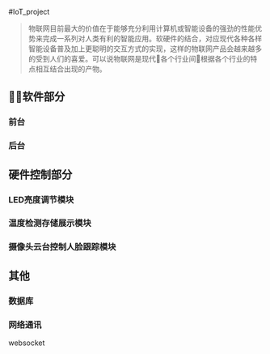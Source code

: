 #IoT_project

> 物联网目前最大的价值在于能够充分利用计算机或智能设备的强劲的性能优势来完成一系列对人类有利的智能应用。软硬件的结合，对应现代各种各样智能设备普及加上更聪明的交互方式的实现，这样的物联网产品会越来越多的受到人们的喜爱。可以说物联网是现代各个行业间根据各个行业的特点相互结合出现的产物。

## 软件部分
### 前台

### 后台

## 硬件控制部分
### LED亮度调节模块


### 温度检测存储展示模块


### 摄像头云台控制人脸跟踪模块

## 其他
### 数据库

### 网络通讯
websocket